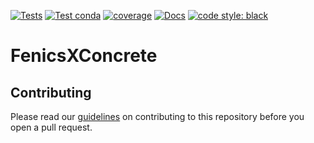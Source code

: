 [![Tests](https://github.com/BAMresearch/FenicsXConcrete/actions/workflows/push_tests.yml/badge.svg)](https://github.com/BAMresearch/FenicsXConcrete/actions/workflows/push_tests.yml)
[![Test conda](https://github.com/BAMresearch/FenicsXConcrete/actions/workflows/publish_conda.yml/badge.svg)](https://github.com/BAMresearch/FenicsXConcrete/actions/workflows/publish_conda.yml)
[![coverage](https://img.shields.io/endpoint?url=https://gist.githubusercontent.com/eriktamsen/c10a5b6d0714b1fe2344eb60918e92f8/raw/fenicsxconcrete_main_coverage.json)](https://en.wikipedia.org/wiki/Code_coverage)
[![Docs](https://readthedocs.org/projects/fenicsxconcrete/badge/?version=latest)](https://fenicsxconcrete.readthedocs.io/en/latest/?badge=latest)
[![code style: black](https://github.com/BAMresearch/FenicsXConcrete/actions/workflows/push_formatting.yaml/badge.svg)](https://github.com/BAMresearch/FenicsXConcrete/actions/workflows/push_formatting.yaml)
# FenicsXConcrete

## Contributing

Please read our [guidelines](CONTRIBUTING.md) on contributing to this repository before you open a pull request.
